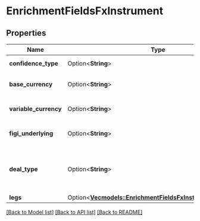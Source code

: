 # EnrichmentFieldsFxInstrument

## Properties

Name | Type | Description | Notes
------------ | ------------- | ------------- | -------------
**confidence_type** | Option<**String**> | Confidence level | [optional]
**base_currency** | Option<**String**> | Three letter Currency identifier | [optional]
**variable_currency** | Option<**String**> | Three letter Currency identifier | [optional]
**figi_underlying** | Option<**String**> | Primary security FIGI identifier | [optional]
**deal_type** | Option<**String**> | Type of an FX deal. NDF and NDS have 'delivery' set to 'NON-DELIVERABLE' | [optional]
**legs** | Option<[**Vec<models::EnrichmentFieldsFxInstrumentLegsInner>**](enrichment_fields_fx_instrument_legs_inner.md)> |  | [optional]

[[Back to Model list]](../README.md#documentation-for-models) [[Back to API list]](../README.md#documentation-for-api-endpoints) [[Back to README]](../README.md)


